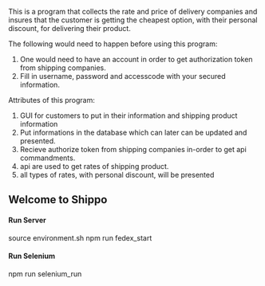 This is a program that collects the rate and price of delivery companies and insures that the customer is getting the cheapest option, with their personal discount, for delivering their product.  

The following would need to happen before using this program:
1)  One would need to have an account in order to get authorization token from shipping companies.
2)  Fill in username, password and accesscode with your secured information.


Attributes of this program:
1)  GUI for customers to put in their information and shipping product information
2)  Put informations in the database which can later can be updated and presented.
3)  Recieve authorize token from shipping companies in-order to get api commandments.
4)  api are used to get rates of shipping product.
5)  all types of rates, with personal discount, will be presented


## Welcome to Shippo ##

#### Run Server ####
source environment.sh
npm run fedex_start

#### Run Selenium ####
npm run selenium_run
